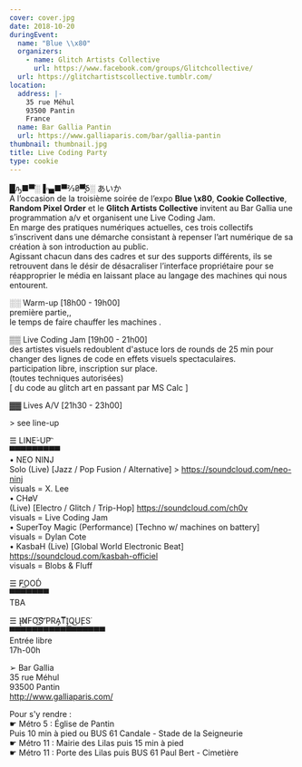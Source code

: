 ```yaml
---
cover: cover.jpg
date: 2018-10-20
duringEvent:
  name: "Blue \\x80"
  organizers:
    - name: Glitch Artists Collective
      url: https://www.facebook.com/groups/Glitchcollective/
  url: https://glitchartistscollective.tumblr.com/
location:
  address: |-
    35 rue Méhul
    93500 Pantin
    France
  name: Bar Gallia Pantin
  url: https://www.galliaparis.com/bar/gallia-pantin
thumbnail: thumbnail.jpg
title: Live Coding Party
type: cookie
---
```


█ԡ■▀̋░▐▫▄■▀⅔₴▀͓̈́̈́ẟ░ あいか  
A l’occasion de la troisième soirée de l’expo **Blue \x80**, **Cookie Collective**, **Random Pixel Order** et le **Glitch Artists Collective** invitent au Bar Gallia une programmation a/v et organisent une Live Coding Jam.  
En marge des pratiques numériques actuelles, ces trois collectifs s’inscrivent dans une démarche consistant à repenser l’art numérique de sa création à son introduction au public.  
Agissant chacun dans des cadres et sur des supports différents, ils se retrouvent dans le désir de désacraliser l’interface propriétaire pour se réapproprier le média en laissant place au langage des machines qui nous entourent.

░░ Warm-up [18h00 - 19h00]  
première partie,,  
le temps de faire chauffer les machines _._

▒▒ Live Coding Jam [19h00 - 21h00]  
des artistes visuels redoublent d'astuce lors de rounds de 25 min pour changer des lignes de code en effets visuels spectaculaires.  
participation libre, inscription sur place.  
(toutes techniques autorisées)  
[ du code au glitch art en passant par MS Calc ]

▓▓ Lives A/V [21h30 - 23h00]

\> see line-up

☰ LI̕NE͘-UP͡  
▀▀▀▀▀▀▀▀▀  
• NEO NINJ  
Solo (Live) [Jazz / Pop Fusion / Alternative] > https://soundcloud.com/neo-ninj  
visuals = X. Lee  
• CHøV  
(Live) [Electro / Glitch / Trip-Hop] https://soundcloud.com/ch0v  
visuals = Live Coding Jam  
• SuperToy Magic (Performance) [Techno w/ machines on battery]  
visuals = Dylan Cote  
• KasbaH (Live) [Global World Electronic Beat] https://soundcloud.com/kasbah-officiel  
visuals = Blobs & Fluff

☰ F̸O͟OD́  
▀▀▀▀▀▀▀  
TBA

☰ Į̵N̸̸FO͠S̛͟͝ ̸̀PRA̡T͞I̡͟͟Q͜U̧ES͘  
▀▀▀▀▀▀▀▀▀▀▀▀▀▀▀▀▀  
Entrée libre  
17h-00h

➢ Bar Gallia  
35 rue Méhul  
93500 Pantin  
http://www.galliaparis.com/

Pour s'y rendre :  
☛ Métro 5 : Église de Pantin  
Puis 10 min à pied ou BUS 61 Candale - Stade de la Seigneurie  
☛ Métro 11 : Mairie des Lilas puis 15 min à pied  
☛ Métro 11 : Porte des Lilas puis BUS 61 Paul Bert - Cimetière
